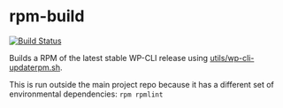 rpm-build
=========

[![Build Status](https://travis-ci.org/wp-cli/rpm-build.svg?branch=master)](https://travis-ci.org/wp-cli/rpm-build)

Builds a RPM of the latest stable WP-CLI release using [utils/wp-cli-updaterpm.sh](https://raw.githubusercontent.com/wp-cli/wp-cli/master/utils/wp-cli-updaterpm.sh).

This is run outside the main project repo because it has a different set of environmental dependencies: `rpm rpmlint`
